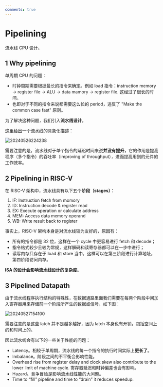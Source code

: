 ```yaml
---
comments: true
---
```


# Pipelining

流水线 CPU 设计。

## 1 Why pipelining

单周期 CPU 的问题：

* 时钟周期需要根据最长的指令来确定。例如 load 指令：instruction memory -> register file -> ALU -> data mamory -> register file. 这经过了很长的时间。
* 也即对于不同的指令来说都需要这么长的 period，违反了 "Make the common case fast" 原则。

为了解决这种问题，我们引入**流水线设计**。

这里给出一个流水线的具象化描述：

![20240526224238](https://cdn.jsdelivr.net/gh/Frankoxer/image-host/pic/20240526224238.png)

需要注意的是，流水线对于单个指令的延迟时间来说**并没有提升**，它的作用是提高程序（多个指令）的吞吐率（improving of throughput），进而提高用到的元件的工作效率。

## 2 Pipelining in RISC-V

在 RISC-V 架构中，流水线具有以下五个**阶段（stages）**：

1. IF: Instruction fetch from momory
2. ID: Instruction decode & register read
3. EX: Execute operation or calculate address
4. MEM: Access data memory operand
5. WB: Write result back to register

事实上，RISC-V 架构本身是对流水线较为友好的，原因有：

* 所有的指令都是 32 位，这样在一个 cycle 中更容易进行 fetch 和 decode；
* 指令格式较少且较为常规，这样解码和读寄存器都可以在一步中进行；
* 读写内存只存在于 load 和 store 当中，这样可以在第三阶段进行计算地址，第四阶段访问内存。

**ISA 的设计会影响流水线设计的复杂度**。

## 3 Pipelined Datapath

由于流水线程序执行结构的特殊性，在数据通路里面我们需要在每两个阶段中间加入寄存器用来存储前一个阶段所产生的数据或信号，如下图：

![20240527154100](https://cdn.jsdelivr.net/gh/Frankoxer/image-host/pic/20240527154100.png)

需要注意的是这些 latch 并不是越多越好，因为 latch 本身也有开销，包括空间上的和时间上的。

因此流水线会有以下的一些关于性能的问题：

* Latency。相较于单周期，流水线的每一个指令的执行时间实际上**更长了**。
* Imbalance。阶段之间的不平衡会影响性能。
* Overhead rise from register delay and clock skew also contribute to the lower limit of machine cycle. 寄存器延迟和时钟偏差也会有影响。
* Hazard。竞争冒险是影响流水线性能的大问题。
* Time to “fill” pipeline and time to “drain” it reduces speedup.